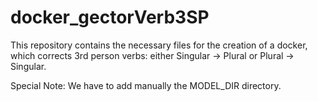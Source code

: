 # docker_gectorVerb3SP

This repository contains the necessary files for the creation of a docker, which corrects 3rd person verbs: either Singular -> Plural or Plural -> Singular.

Special Note: We have to add manually the MODEL_DIR directory.

